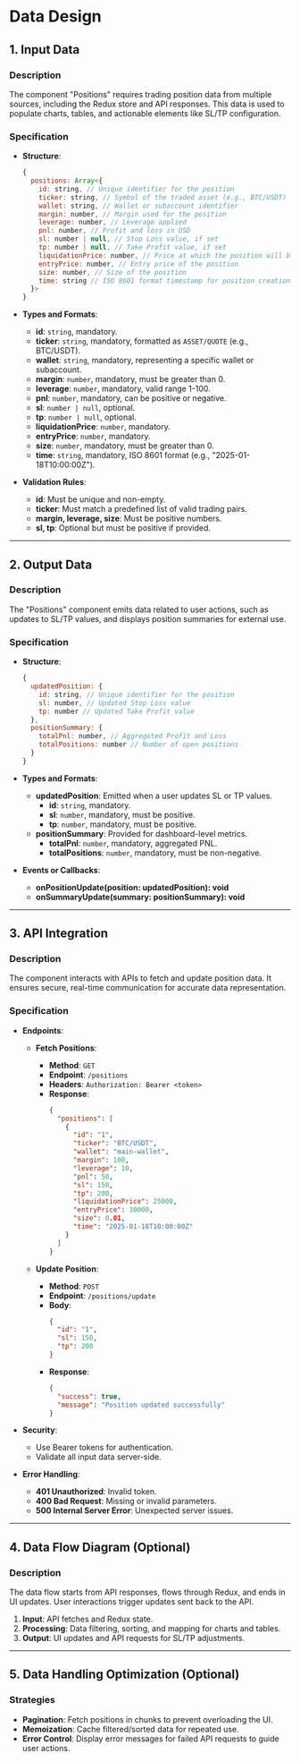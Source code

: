 # Data Design

## **1. Input Data**

### **Description**
The component "Positions" requires trading position data from multiple sources, including the Redux store and API responses. This data is used to populate charts, tables, and actionable elements like SL/TP configuration.

### **Specification**

- **Structure**:
  ```javascript
  {
    positions: Array<{
      id: string, // Unique identifier for the position
      ticker: string, // Symbol of the traded asset (e.g., BTC/USDT)
      wallet: string, // Wallet or subaccount identifier
      margin: number, // Margin used for the position
      leverage: number, // Leverage applied
      pnl: number, // Profit and loss in USD
      sl: number | null, // Stop Loss value, if set
      tp: number | null, // Take Profit value, if set
      liquidationPrice: number, // Price at which the position will be liquidated
      entryPrice: number, // Entry price of the position
      size: number, // Size of the position
      time: string // ISO 8601 format timestamp for position creation
    }>
  }
  ```

- **Types and Formats**:
  - **id**: `string`, mandatory.
  - **ticker**: `string`, mandatory, formatted as `ASSET/QUOTE` (e.g., BTC/USDT).
  - **wallet**: `string`, mandatory, representing a specific wallet or subaccount.
  - **margin**: `number`, mandatory, must be greater than 0.
  - **leverage**: `number`, mandatory, valid range 1-100.
  - **pnl**: `number`, mandatory, can be positive or negative.
  - **sl**: `number | null`, optional.
  - **tp**: `number | null`, optional.
  - **liquidationPrice**: `number`, mandatory.
  - **entryPrice**: `number`, mandatory.
  - **size**: `number`, mandatory, must be greater than 0.
  - **time**: `string`, mandatory, ISO 8601 format (e.g., "2025-01-18T10:00:00Z").

- **Validation Rules**:
  - **id**: Must be unique and non-empty.
  - **ticker**: Must match a predefined list of valid trading pairs.
  - **margin, leverage, size**: Must be positive numbers.
  - **sl, tp**: Optional but must be positive if provided.

---

## **2. Output Data**

### **Description**
The "Positions" component emits data related to user actions, such as updates to SL/TP values, and displays position summaries for external use.

### **Specification**

- **Structure**:
  ```javascript
  {
    updatedPosition: {
      id: string, // Unique identifier for the position
      sl: number, // Updated Stop Loss value
      tp: number // Updated Take Profit value
    },
    positionSummary: {
      totalPnl: number, // Aggregated Profit and Loss
      totalPositions: number // Number of open positions
    }
  }
  ```

- **Types and Formats**:
  - **updatedPosition**: Emitted when a user updates SL or TP values.
    - **id**: `string`, mandatory.
    - **sl**: `number`, mandatory, must be positive.
    - **tp**: `number`, mandatory, must be positive.
  - **positionSummary**: Provided for dashboard-level metrics.
    - **totalPnl**: `number`, mandatory, aggregated PNL.
    - **totalPositions**: `number`, mandatory, must be non-negative.

- **Events or Callbacks**:
  - **onPositionUpdate(position: updatedPosition): void**
  - **onSummaryUpdate(summary: positionSummary): void**

---

## **3. API Integration**

### **Description**
The component interacts with APIs to fetch and update position data. It ensures secure, real-time communication for accurate data representation.

### **Specification**

- **Endpoints**:
  - **Fetch Positions**:
    - **Method**: `GET`
    - **Endpoint**: `/positions`
    - **Headers**: `Authorization: Bearer <token>`
    - **Response**:
      ```json
      {
        "positions": [
          {
            "id": "1",
            "ticker": "BTC/USDT",
            "wallet": "main-wallet",
            "margin": 100,
            "leverage": 10,
            "pnl": 50,
            "sl": 150,
            "tp": 200,
            "liquidationPrice": 25000,
            "entryPrice": 30000,
            "size": 0.01,
            "time": "2025-01-18T10:00:00Z"
          }
        ]
      }
      ```

  - **Update Position**:
    - **Method**: `POST`
    - **Endpoint**: `/positions/update`
    - **Body**:
      ```json
      {
        "id": "1",
        "sl": 150,
        "tp": 200
      }
      ```
    - **Response**:
      ```json
      {
        "success": true,
        "message": "Position updated successfully"
      }
      ```

- **Security**:
  - Use Bearer tokens for authentication.
  - Validate all input data server-side.

- **Error Handling**:
  - **401 Unauthorized**: Invalid token.
  - **400 Bad Request**: Missing or invalid parameters.
  - **500 Internal Server Error**: Unexpected server issues.

---

## **4. Data Flow Diagram (Optional)**

### **Description**
The data flow starts from API responses, flows through Redux, and ends in UI updates. User interactions trigger updates sent back to the API.

1. **Input**: API fetches and Redux state.
2. **Processing**: Data filtering, sorting, and mapping for charts and tables.
3. **Output**: UI updates and API requests for SL/TP adjustments.

---

## **5. Data Handling Optimization (Optional)**

### **Strategies**
- **Pagination**: Fetch positions in chunks to prevent overloading the UI.
- **Memoization**: Cache filtered/sorted data for repeated use.
- **Error Control**: Display error messages for failed API requests to guide user actions.

